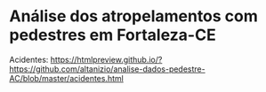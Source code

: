 # Análise dos atropelamentos com pedestres em Fortaleza-CE

Acidentes:  https://htmlpreview.github.io/?https://github.com/altanizio/analise-dados-pedestre-AC/blob/master/acidentes.html
